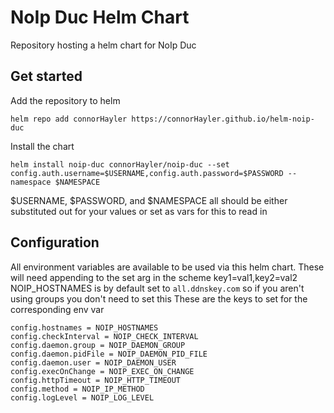 # NoIp Duc Helm Chart

Repository hosting a helm chart for NoIp Duc

## Get started

Add the repository to helm

```
helm repo add connorHayler https://connorHayler.github.io/helm-noip-duc
```

Install the chart

```
helm install noip-duc connorHayler/noip-duc --set config.auth.username=$USERNAME,config.auth.password=$PASSWORD --namespace $NAMESPACE
```

\$USERNAME, \$PASSWORD, and \$NAMESPACE all should be either substituted out for your values or set as vars for this to read in

## Configuration

All environment variables are available to be used via this helm chart. These will need appending to the set arg in the scheme key1=val1,key2=val2
NOIP_HOSTNAMES is by default set to `all.ddnskey.com` so if you aren't using groups you don't need to set this
These are the keys to set for the corresponding env var
```
config.hostnames = NOIP_HOSTNAMES
config.checkInterval = NOIP_CHECK_INTERVAL
config.daemon.group = NOIP_DAEMON_GROUP
config.daemon.pidFile = NOIP_DAEMON_PID_FILE
config.daemon.user = NOIP_DAEMON_USER
config.execOnChange = NOIP_EXEC_ON_CHANGE
config.httpTimeout = NOIP_HTTP_TIMEOUT
config.method = NOIP_IP_METHOD
config.logLevel = NOIP_LOG_LEVEL
```
